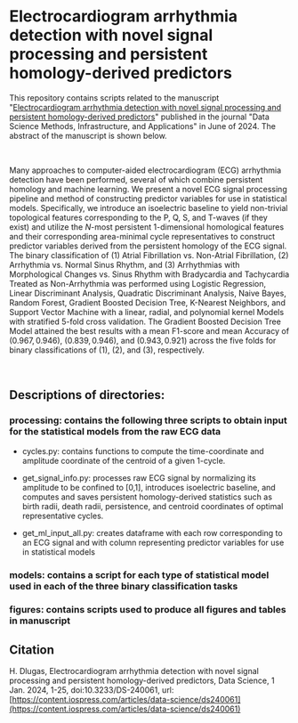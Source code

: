 # Electrocardiogram arrhythmia detection with novel signal processing and persistent homology-derived predictors
This repository contains scripts related to the manuscript "[Electrocardiogram arrhythmia detection with novel signal processing and persistent homology-derived predictors](https://content.iospress.com/articles/data-science/ds240061)" published in the journal "Data Science Methods, Infrastructure, and Applications" in June of 2024. The abstract of the manuscript is shown below.

<br>

Many approaches to computer-aided electrocardiogram (ECG) arrhythmia detection have been performed, several of which combine persistent homology and machine learning. We present a novel ECG signal processing pipeline and method of constructing predictor variables for use in statistical models. Specifically, we introduce an isoelectric baseline to yield non-trivial topological features corresponding to the P, Q, S, and T-waves (if they exist) and utilize the $N$-most persistent 1-dimensional homological features and their corresponding area-minimal cycle representatives to construct predictor variables derived from the persistent homology of the ECG signal. The binary classification of (1) Atrial Fibrillation vs. Non-Atrial Fibrillation, (2) Arrhythmia vs. Normal Sinus Rhythm, and (3) Arrhythmias with Morphological Changes vs. Sinus Rhythm with Bradycardia and Tachycardia Treated as Non-Arrhythmia was performed using Logistic Regression, Linear Discriminant Analysis, Quadratic Discriminant Analysis, Naive Bayes, Random Forest, Gradient Boosted Decision Tree, K-Nearest Neighbors, and Support Vector Machine with a linear, radial, and polynomial kernel Models with stratified 5-fold cross validation. The Gradient Boosted Decision Tree Model attained the best results with a mean F1-score and mean Accuracy of $(0.967,0.946)$, $(0.839,0.946)$, and $(0.943,0.921)$ across the five folds for binary classifications of (1), (2), and (3), respectively.

<br>

## Descriptions of directories:

### processing: contains the following three scripts to obtain input for the statistical models from the raw ECG data

* cycles.py: contains functions to compute the time-coordinate and amplitude coordinate of the centroid of a given 1-cycle.

* get_signal_info.py: processes raw ECG signal by normalizing its amplitude to be confined to [0,1], introduces isoelectric baseline, and computes and saves persistent homology-derived statistics such as birth radii, death radii, persistence, and centroid coordinates of optimal representative cycles.

* get_ml_input_all.py: creates dataframe with each row corresponding to an ECG signal and with column representing predictor variables for use in statistical models

### models: contains a script for each type of statistical model used in each of the three binary classification tasks

### figures: contains scripts used to produce all figures and tables in manuscript

## Citation
H. Dlugas, Electrocardiogram arrhythmia detection with novel signal processing and persistent homology-derived predictors, Data Science, 1 Jan. 2024, 1-25, doi:10.3233/DS-240061, url:[https://content.iospress.com/articles/data-science/ds240061](https://content.iospress.com/articles/data-science/ds240061)
